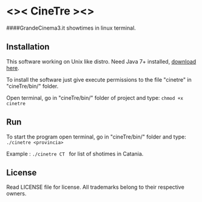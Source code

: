 # <>< CineTre ><>

####GrandeCinema3.it showtimes in linux terminal.



## Installation

This software working on Unix like distro.
Need Java 7+ installed, [download here](http://java.com/en/download/).


To install the software just give execute permissions to the file "cinetre" in "cineTre/bin/" folder.

Open terminal, go in "cineTre/bin/" folder of project and type:  `` chmod +x cinetre ``


## Run
To start the program open terminal, go in "cineTre/bin/" folder and type:
``./cinetre <provincia> `` 

Example : ``./cinetre CT `` for list of shotimes in Catania.


## License
Read LICENSE file for license.
All trademarks belong to their respective owners.
